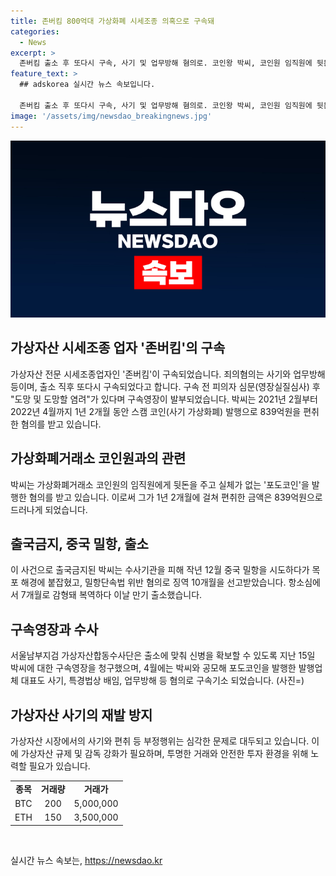 ```yaml
---
title: 존버킴 800억대 가상화폐 시세조종 의혹으로 구속돼
categories:
  - News
excerpt: >
  존버킴 출소 후 또다시 구속, 사기 및 업무방해 혐의로. 코인왕 박씨, 코인원 임직원에 뒷돈 주고 가짜 포도코인 발행 혐의. 1년 2개월간 839억원 교묘한 사기. 출국금지 였으나 중국 밀항 시도해 목포 해경에 붙잡히고 징역 10개월 선고받아 출소 후 다시 구속. (사진=)
feature_text: >
  ## adskorea 실시간 뉴스 속보입니다.

  존버킴 출소 후 또다시 구속, 사기 및 업무방해 혐의로. 코인왕 박씨, 코인원 임직원에 뒷돈 주고 가짜 포도코인 발행 혐의. 1년 2개월간 839억원 교묘한 사기. 출국금지 였으나 중국 밀항 시도해 목포 해경에 붙잡히고 징역 10개월 선고받아 출소 후 다시 구속. (사진=)
image: '/assets/img/newsdao_breakingnews.jpg'
---
```


<p><img src="/assets/img/newsdao_breakingnews.jpg" alt="adskorea 속보" /></p>

<h2 data-ke-size="size26">가상자산 시세조종 업자 '존버킴'의 구속</h2>

<p data-ke-size="size16">가상자산 전문 시세조종업자인 '존버킴'이 구속되었습니다. 죄의혐의는 사기와 업무방해 등이며, 출소 직후 또다시 구속되었다고 합니다. 구속 전 피의자 심문(영장실질심사) 후 "도망 및 도망할 염려"가 있다며 구속영장이 발부되었습니다. 박씨는 2021년 2월부터 2022년 4월까지 1년 2개월 동안 스캠 코인(사기 가상화폐) 발행으로 839억원을 편취한 혐의를 받고 있습니다.</p>

<h2 data-ke-size="size26">가상화폐거래소 코인원과의 관련</h2>

<p data-ke-size="size16">박씨는 가상화폐거래소 코인원의 임직원에게 뒷돈을 주고 실체가 없는 '포도코인'을 발행한 혐의를 받고 있습니다. 이로써 그가 1년 2개월에 걸쳐 편취한 금액은 839억원으로 드러나게 되었습니다.</p>

<h2 data-ke-size="size26">출국금지, 중국 밀항, 출소</h2>

<p data-ke-size="size16">이 사건으로 출국금지된 박씨는 수사기관을 피해 작년 12월 중국 밀항을 시도하다가 목포 해경에 붙잡혔고, 밀항단속법 위반 혐의로 징역 10개월을 선고받았습니다. 항소심에서 7개월로 감형돼 복역하다 이날 만기 출소했습니다.</p>

<h2 data-ke-size="size26">구속영장과 수사</h2>

<p data-ke-size="size16">서울남부지검 가상자산합동수사단은 출소에 맞춰 신병을 확보할 수 있도록 지난 15일 박씨에 대한 구속영장을 청구했으며, 4월에는 박씨와 공모해 포도코인을 발행한 발행업체 대표도 사기, 특경법상 배임, 업무방해 등 혐의로 구속기소 되었습니다. (사진=)</p>

<h2 data-ke-size="size26">가상자산 사기의 재발 방지</h2>

<p data-ke-size="size16">가상자산 시장에서의 사기와 편취 등 부정행위는 심각한 문제로 대두되고 있습니다. 이에 가상자산 규제 및 감독 강화가 필요하며, 투명한 거래와 안전한 투자 환경을 위해 노력할 필요가 있습니다.</p>

<table>
    <tbody>
        <tr>
            <td style="text-align: center; height: 17px;"><b>종목</b></td>
            <td style="text-align: center; height: 17px;"><b>거래량</b></td>
            <td style="text-align: center; height: 17px;"><b>거래가</b></td>
        </tr>
        <tr>
            <td style="text-align: center; height: 17px;">BTC</td>
            <td style="text-align: center; height: 17px;">200</td>
            <td style="text-align: center; height: 17px;">5,000,000</td>
        </tr>
        <tr>
            <td style="text-align: center; height: 17px;">ETH</td>
            <td style="text-align: center; height: 17px;">150</td>
            <td style="text-align: center; height: 17px;">3,500,000</td>
        </tr>
    </tbody>
</table>

<p data-ke-size="size16">&nbsp;</p>
실시간 뉴스 속보는, <a href="https://newsdao.kr" rel="dofollow">https://newsdao.kr</a>


